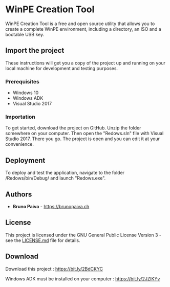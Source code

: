 # WinPE Creation Tool

WinPE Creation Tool is a free and open source utility that allows you to create a complete WinPE environment, including a directory, an ISO and a bootable USB key.

## Import the project

These instructions will get you a copy of the project up and running on your local machine for development and testing purposes.

### Prerequisites

- Windows 10
- Windows ADK
- Visual Studio 2017

### Importation

To get started, download the project on GitHub. Unzip the folder somewhere on your computer. Then open the "Redows.sln" file with Visual Studio 2017. There you go. The project is open and you can edit it at your convenience.

## Deployment

To deploy and test the application, navigate to the folder /Redows/bin/Debug/ and launch "Redows.exe".

## Authors

* **Bruno Paiva** - https://brunopaiva.ch

## License

This project is licensed under the GNU General Public License Version 3 - see the [LICENSE.md](LICENSE.md) file for details.

## Download

Download this project : https://bit.ly/2BdCKYC

Windows ADK must be installed on your computer : https://bit.ly/2JZlKYv
